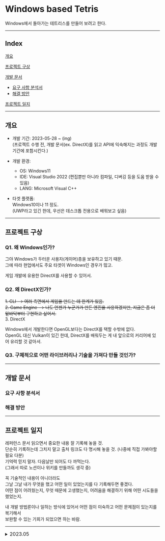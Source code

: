 # Windows based Tetris

Windows에서 돌아가는 테트리스를 만들어 보려고 한다.

---

## Index

[개요](#개요)  

[프로젝트 구상](#프로젝트-구상)  

[개발 문서](#개발-문서)

  - [요구 사항 분석서](#요구-사항-분석서)
  - [해결 방안](#해결-방안)

[프로젝트 일지](#프로젝트-일지)

---

## 개요

- 개발 기간: 2023-05-28 ~ (ing)  
  (프로젝트 수행 전, 개발 문서(ex. DirectX)를 읽고 API에 익숙해지는 과정도 개발 기간에 포함시킨다.)

- 개발 환경:
  - OS: Windows11
  - IDE: Visual Studio 2022 (편집뿐만 아니라 컴파일, 디버깅 등을 도움 받을 수 있음)
  - LANG: Microsoft Visual C++

- 타겟 플랫폼:  
  Windows10이나 11 정도.  
  (UWP라고 있긴 한데, 우선은 데스크톱 전용으로 배워보고 싶음)

---

## 프로젝트 구상

### Q1. 왜 Windows인가?

그야 Windows가 두터운 사용자(게이머)층을 보유하고 있기 때문.  
그에 따라 현업에서도 주요 타겟이 Windows인 경우가 많고.

게임 개발에 유용한 DirectX를 사용할 수 있어서.

### Q2. 왜 DirectX인가?

~~1. CLI --> 여러 측면에서 게임을 만드는 데 한계가 있음.~~  
~~2. Game Engine --> 나도 언젠가 누군가가 만든 엔진을 사용하겠지만, 지금은 좀 더 밑바닥부터 구현하고 싶어서.~~  
3. DirectX

Windows에서 개발한다면 OpenGL보다는 DirectX를 택할 수밖에 없다.  
OpenGL 대신 Vulkan이 있긴 한데, DirectX를 배워두는 게 내 앞으로의 커리어에 있어 유리할 것 같아서.

### Q3. 구체적으로 어떤 라이브러리나 기술을 가져다 만들 것인가?

---

## 개발 문서

### 요구 사항 분석서

### 해결 방안

---

## 프로젝트 일지

레퍼런스 문서 읽으면서 중요한 내용 잘 기록해 놓을 것.  
단순히 기록하는데 그치지 말고 출처 링크도 다 명시해 놓을 것. (나중에 직접 가봐야할 필요 다분)  
기억력 믿지 말자. 다음날만 되어도 다 까먹는다.  
(그래서 따로 노션이나 위키를 만들까도 생각 중)

꼭 기술적인 내용이 아니더라도  
그날 그날 내가 무엇을 했고 어떤 일이 있었는지를 다 기록해두면 좋겠다.  
어떤 점이 어려웠는지, 무엇 때문에 고생했는지, 어려움을 해결하기 위해 어떤 시도들을 했었는지.  

내 개발 방법론이나 일하는 방식에 있어서 어떤 점이 미숙하고 어떤 문제점이 있는지를 복기해서  
보완할 수 있는 기회가 되었으면 하는 바람.

---

<font size="3"> <details><summary>2023.05</summary><blockquote> </font>


  <details><summary>05.28(일)</summary>
  
  기본 문서 생성 및 작성

  - [왜 개발자는 윈도우즈를 선호하는가?](https://softwareengineering.stackexchange.com/questions/60544/why-do-game-developers-prefer-windows)

  DOS를 게임 개발에 사용하던 마소는 다른 경쟁사와 뒤처지지 않기 위해,  
  Windows에서의 독자적인 게임 개발을 위한, 로우 레벨의 통일된 API가 필요했다.  

  성능 저하 없고, 모든 그래픽, 사운드 및 입력 하드웨어를 위한 단일 API.  
  그리하여 [DirectX](https://en.wikipedia.org/wiki/DirectX)가 탄생하게 되었다.

  이에 대응하여 만든 API 규격이 [OpenGL](https://en.wikipedia.org/wiki/OpenGL)이라고 한다.  
  [OpenGL 이야기](https://namu.wiki/w/OpenGL)도 읽어 볼 것.

  
  ### Achievements of the day

  [위키](https://github.com/keunbum/Tetris/wiki) 생성.  
  이것도 내 공부법을 찾기 위한 과정 중 하나.

  내일 [여기](https://learn.microsoft.com/en-us/windows/win32/learnwin32/working-with-strings#unicode-and-ansi-functions)서부터 이어서 읽기.


  [//]: # (End of 05.28)


  </blockquote></details>

[//]: # (End of 2023.05)